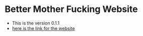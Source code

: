 # Better Mother  Fucking Website
- This is the version 0.1.1
- [here is the link for the website](https://rajaomalalasendra.github.io/bettermotherfuckingwebsite) 
